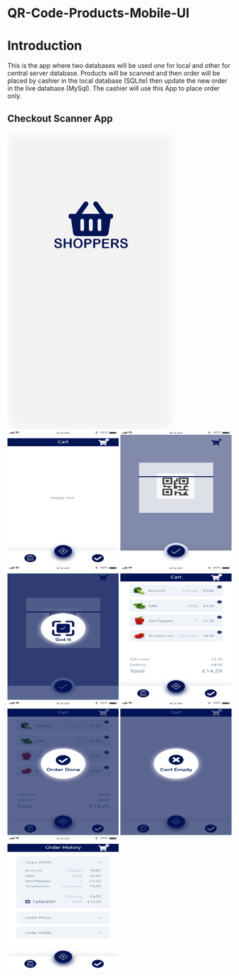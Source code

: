 # QR-Code-Products-Mobile-UI

# Introduction
This is the app where two databases will be used one for local and other
for central server database. Products will be scanned and then order 
will be placed by cashier in the local database (SQLite) then update
the new order in the live database (MySql). The cashier will use this App
to place order only.

## Checkout Scanner App
<img src="/Shopping-Sanner-App/1.png" >
<img src="/Shopping-Sanner-App/2.png" width="250" height="300">
<img src="/Shopping-Sanner-App/3.png" width="250" height="300">
<img src="/Shopping-Sanner-App/4.png" width="250" height="300">
<img src="/Shopping-Sanner-App/5.png" width="250" height="300">
<img src="/Shopping-Sanner-App/6.png" width="250" height="300">
<img src="/Shopping-Sanner-App/7.png" width="250" height="300">
<img src="/Shopping-Sanner-App/8.png" width="250" height="300">


 
